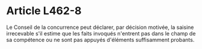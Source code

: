 # Article L462-8

Le Conseil de la concurrence peut déclarer, par décision motivée, la saisine irrecevable s'il estime que les faits invoqués n'entrent pas dans le champ de sa compétence ou ne sont pas appuyés d'éléments suffisamment probants.
